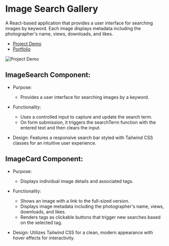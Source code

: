 # Image Search Gallery

A React-based application that provides a user interface for searching images by keyword. Each image displays metadata including the photographer's name, views, downloads, and likes.

- [Project Demo](https://image-gallery-react-tailwindcss.onrender.com)
- [Portfolio](https://charlie-nourrcier-dev-portfolio.onrender.com)

![Project Demo](https://res.cloudinary.com/dwguf4w1t/image/upload/v1719695190/Portfolio%20Projects/imagesearchgallery_ibw6wi.gif)

## ImageSearch Component:

- Purpose: 
    - Provides a user interface for searching images by a keyword.

- Functionality:
    - Uses a controlled input to capture and update the search term.
    - On form submission, it triggers the searchTerm function with the entered text and then clears the input.

- Design: Features a responsive search bar styled with Tailwind CSS classes for an intuitive user experience.

## ImageCard Component:

- Purpose: 
    - Displays individual image details and associated tags.

- Functionality:
    - Shows an image with a link to the full-sized version.
    - Displays image metadata including the photographer's name, views, downloads, and likes.
    - Renders tags as clickable buttons that trigger new searches based on the selected tag.

- Design: Utilizes Tailwind CSS for a clean, modern appearance with hover effects for interactivity.


